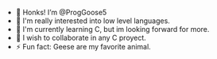 - 👋 Honks! I’m @ProgGoose5
- 👀 I'm really interested into low level languages.
- 🌱 I'm currently learning C, but im looking forward for more.
- 💞️ I wish to collaborate in any C proyect.
- ⚡ Fun fact: Geese are my favorite animal.

